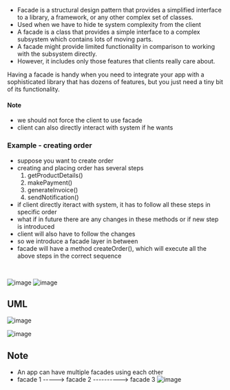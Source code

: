 - Facade is a structural design pattern that provides a simplified interface to a library, a framework, or any other complex set of classes.
- Used when we have to hide te system complexity from the client
- A facade is a class that provides a simple interface to a complex subsystem which contains lots of moving parts.
- A facade might provide limited functionality in comparison to working with the subsystem directly.
- However, it includes only those features that clients really care about.

Having a facade is handy when you need to integrate your app with a sophisticated library that has dozens of features, but you just need a tiny bit of its functionality.
#### Note
- we should not force the client to use facade
- client can also directly interact with system if he wants

### Example - creating order
- suppose you want to create order
- creating and placing order has several steps
  1. getProductDetails()
  2. makePayment()
  3. generateInvoice()
  4. sendNotification()
- if client directly iteract with system, it has to follow all these steps in specific order
- what if in future there are any changes in these methods or if new step is introduced
- client will also have to follow the changes
- so we introduce a facade layer in between
- facade will have a method createOrder(), which will execute all the above steps in the correct sequence
<br>

![image](https://github.com/Pranav-Vyas/System-Design-Diary/assets/86347266/52d4d394-0aa0-454b-8160-36a3cd27cba3)
![image](https://github.com/Pranav-Vyas/System-Design-Diary/assets/86347266/4ab33df7-83e6-46df-b10c-ab8729db8392)

## UML

![image](https://github.com/Pranav-Vyas/System-Design-Diary/assets/86347266/a46fa691-ff33-4823-828a-388c17624df3)

![image](https://github.com/Pranav-Vyas/System-Design-Diary/assets/86347266/749faa5f-5570-411f-9810-a912cd4e08ca)

## Note
- An app can have multiple facades using each other
- facade 1 -----> facade 2 ----------> facade 3
![image](https://github.com/Pranav-Vyas/System-Design-Diary/assets/86347266/9525073f-733d-415c-ba61-7cdc87a5644b)


